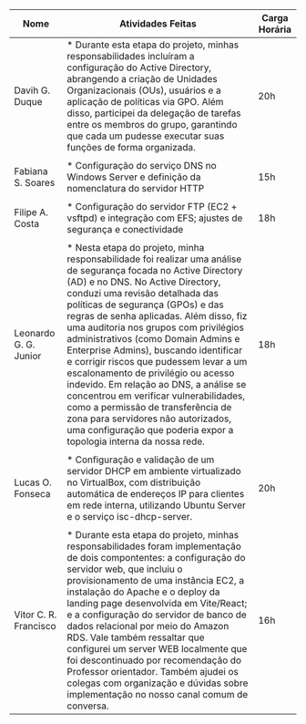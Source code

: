 | Nome  | Atividades Feitas | Carga Horária |
|--------|-------|---------------|
| Davih G. Duque | * Durante esta etapa do projeto, minhas responsabilidades incluíram a configuração do Active Directory, abrangendo a criação de Unidades Organizacionais (OUs), usuários e a aplicação de políticas via GPO. Além disso, participei da delegação de tarefas entre os membros do grupo, garantindo que cada um pudesse executar suas funções de forma organizada. | 20h |
||||
| Fabiana S. Soares| * Configuração do serviço DNS no Windows Server e definição da nomenclatura do servidor HTTP | 15h |
||||
| Filipe A. Costa | * Configuração do servidor FTP (EC2 + vsftpd) e integração com EFS; ajustes de segurança e conectividade | 18h |
||||
| Leonardo G. G. Junior | * Nesta etapa do projeto, minha responsabilidade foi realizar uma análise de segurança focada no Active Directory (AD) e no DNS. No Active Directory, conduzi uma revisão detalhada das políticas de segurança (GPOs) e das regras de senha aplicadas. Além disso, fiz uma auditoria nos grupos com privilégios administrativos (como Domain Admins e Enterprise Admins), buscando identificar e corrigir riscos que pudessem levar a um escalonamento de privilégio ou acesso indevido. Em relação ao DNS, a análise se concentrou em verificar vulnerabilidades, como a permissão de transferência de zona para servidores não autorizados, uma configuração que poderia expor a topologia interna da nossa rede. | 18h |
||||
| Lucas O. Fonseca | * Configuração e validação de um servidor DHCP em ambiente virtualizado no VirtualBox, com distribuição automática de endereços IP para clientes em rede interna, utilizando Ubuntu Server e o serviço isc-dhcp-server.<br> | 20h |
||||
| Vitor C. R. Francisco | * Durante esta etapa do projeto, minhas responsabilidades foram implementação de dois compontentes: a configuração do servidor web, que incluiu o provisionamento de uma instância EC2, a instalação do Apache e o deploy da landing page desenvolvida em Vite/React; e a configuração do servidor de banco de dados relacional por meio do Amazon RDS. Vale também ressaltar que configurei um server WEB localmente que foi descontinuado por recomendação do Professor orientador. Também ajudei os colegas com organização e dúvidas sobre implementação no nosso canal comum de conversa. | 16h |
